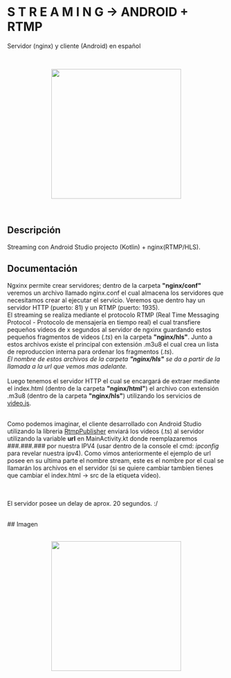 # S T R E A M I N G -> ANDROID + RTMP

Servidor (nginx) y cliente (Android) en español

<br>
<p align="center">
  <img width="300" src="https://gifimage.net/wp-content/uploads/2018/06/streaming-gif-7.gif">
</p>
<br>


## Descripción
Streaming con Android Studio projecto (Kotlin) + nginx(RTMP/HLS).

## Documentación
Ngxinx permite crear servidores; dentro de la carpeta <b>"nginx/conf"</b> veremos un archivo llamado nginx.conf el cual almacena los servidores
que necesitamos crear al ejecutar el servicio. Veremos que dentro hay un servidor HTTP (puerto: 81) y un RTMP (puerto: 1935).
<br>
El streaming se realiza mediante el protocolo RTMP (Real Time Messaging Protocol - Protocolo de mensajería en tiempo real) el
cual transfiere 
pequeños videos de x segundos al servidor de ngxinx guardando estos pequeños fragmentos de videos (*.ts*) en la carpeta <b>"nginx/hls"</b>.
Junto a estos archivos
existe el principal con extensión .m3u8 el cual crea un lista de reproduccion interna para ordenar los fragmentos (*.ts*).
<br>
*El nombre de estos archivos de la carpeta <b>"nginx/hls"</b> se da a partir de la llamada a la url que vemos mas adelante.*
<br><br>
Luego tenemos el servidor HTTP el cual se encargará de extraer mediante el index.html (dentro de la carpeta <b>"nginx/html"</b>)
el archivo con extensión .m3u8 (dentro de la carpeta <b>"nginx/hls"</b>) utilizando los servicios de <a href="https://videojs.com/">video.js</a>.
<br><br>

Como podemos imaginar, el cliente desarrollado con Android Studio utilizando la libreria <a href="https://github.com/TakuSemba/RtmpPublisher">RtmpPublisher</a>
enviará los videos (.ts) al servidor utilizando la variable <b>url</b> en MainActivity.kt donde reemplazaremos *###.###.###* por nuestra IPV4 (usar dentro de la console el cmd: *ipconfig* para revelar nuestra
ipv4). Como vimos anteriormente el ejemplo de url posee en su ultima parte el nombre stream, este es el nombre por el cual se llamarán
los archivos en el servidor (si se quiere cambiar tambien tienes que cambiar el index.html -> src de la etiqueta video).

<br><br>
El servidor posee un delay de aprox. 20 segundos. :/

<br />
## Imagen
<br><br>
<p align="center">
  <img width="300" src="https://github.com/TakuSemba/RtmpPublisher/raw/master/arts/sample.gif">
</p>

